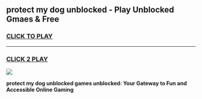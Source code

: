 
## protect my dog unblocked - Play Unblocked Gmaes & Free
<h3>
<a href="https://news.freeplayer.one?title=protect_my_dog_unblocked&ref=23F">CLICK TO PLAY</a></h3>
<hr>

<h3>
<a href="https://news.freeplayer.one?title=protect_my_dog_unblocked&ref=23F">CLICK 2 PLAY</a>
  
</h3>

<a href="https://news.freeplayer.one?title=protect_my_dog_unblocked&ref=23F/"><img src="https://clearcache.store/games.png"></a>


**protect my dog unblocked games unblocked: Your Gateway to Fun and Accessible Online Gaming**
